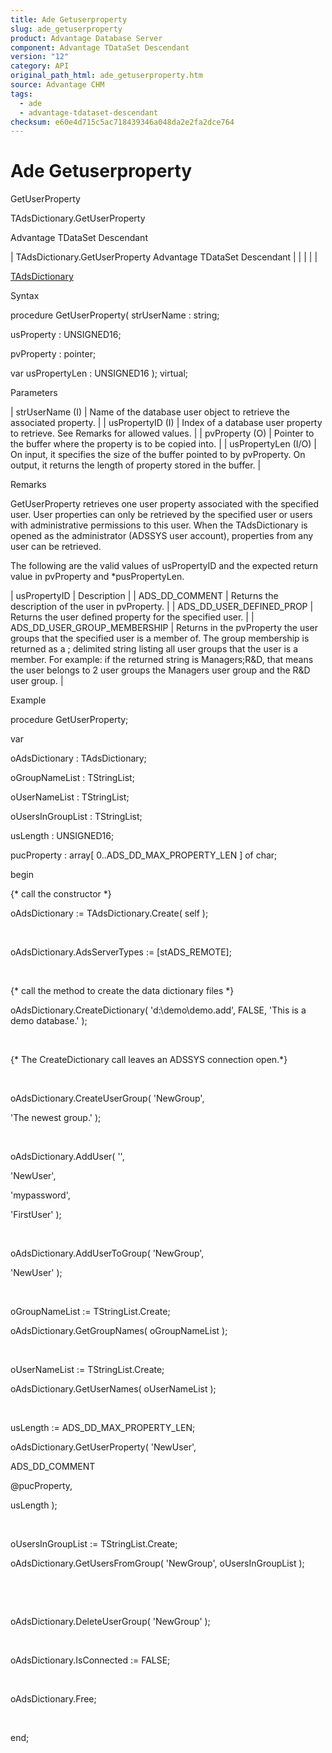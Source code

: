 ```yaml
---
title: Ade Getuserproperty
slug: ade_getuserproperty
product: Advantage Database Server
component: Advantage TDataSet Descendant
version: "12"
category: API
original_path_html: ade_getuserproperty.htm
source: Advantage CHM
tags:
  - ade
  - advantage-tdataset-descendant
checksum: e60e4d715c5ac718439346a048da2e2fa2dce764
---
```


# Ade Getuserproperty

GetUserProperty

TAdsDictionary.GetUserProperty

Advantage TDataSet Descendant

| TAdsDictionary.GetUserProperty  Advantage TDataSet Descendant |  |  |  |  |

[TAdsDictionary](ade_tadsdictionary.md)

Syntax

procedure GetUserProperty( strUserName : string;

usProperty : UNSIGNED16;

pvProperty : pointer;

var usPropertyLen : UNSIGNED16 ); virtual;

Parameters

| strUserName (I) | Name of the database user object to retrieve the associated property. |
| usPropertyID (I) | Index of a database user property to retrieve. See Remarks for allowed values. |
| pvProperty (O) | Pointer to the buffer where the property is to be copied into. |
| usPropertyLen (I/O) | On input, it specifies the size of the buffer pointed to by pvProperty. On output, it returns the length of property stored in the buffer. |

Remarks

GetUserProperty retrieves one user property associated with the specified user. User properties can only be retrieved by the specified user or users with administrative permissions to this user. When the TAdsDictionary is opened as the administrator (ADSSYS user account), properties from any user can be retrieved.

The following are the valid values of usPropertyID and the expected return value in pvProperty and \*pusPropertyLen.

| usPropertyID | Description |
| ADS\_DD\_COMMENT | Returns the description of the user in pvProperty. |
| ADS\_DD\_USER\_DEFINED\_PROP | Returns the user defined property for the specified user. |
| ADS\_DD\_USER\_GROUP\_MEMBERSHIP | Returns in the pvProperty the user groups that the specified user is a member of. The group membership is returned as a ; delimited string listing all user groups that the user is a member. For example: if the returned string is Managers;R&D, that means the user belongs to 2 user groups the Managers user group and the R&D user group. |

Example

procedure GetUserProperty;

var

oAdsDictionary : TAdsDictionary;

oGroupNameList : TStringList;

oUserNameList : TStringList;

oUsersInGroupList : TStringList;

usLength : UNSIGNED16;

pucProperty : array[ 0..ADS\_DD\_MAX\_PROPERTY\_LEN ] of char;

begin

{\* call the constructor \*}

oAdsDictionary := TAdsDictionary.Create( self );

 

oAdsDictionary.AdsServerTypes := [stADS\_REMOTE];

 

{\* call the method to create the data dictionary files \*}

oAdsDictionary.CreateDictionary( 'd:\demo\demo.add', FALSE, 'This is a demo database.' );

 

{\* The CreateDictionary call leaves an ADSSYS connection open.\*}

 

oAdsDictionary.CreateUserGroup( 'NewGroup',

'The newest group.' );

 

oAdsDictionary.AddUser( '',

'NewUser',

'mypassword',

'FirstUser' );

 

oAdsDictionary.AddUserToGroup( 'NewGroup',

'NewUser' );

 

oGroupNameList := TStringList.Create;

oAdsDictionary.GetGroupNames( oGroupNameList );

 

oUserNameList := TStringList.Create;

oAdsDictionary.GetUserNames( oUserNameList );

 

usLength := ADS\_DD\_MAX\_PROPERTY\_LEN;

oAdsDictionary.GetUserProperty( 'NewUser',

ADS\_DD\_COMMENT

@pucProperty,

usLength );

 

oUsersInGroupList := TStringList.Create;

oAdsDictionary.GetUsersFromGroup( 'NewGroup', oUsersInGroupList );

 

 

oAdsDictionary.DeleteUserGroup( 'NewGroup' );

 

oAdsDictionary.IsConnected := FALSE;

 

oAdsDictionary.Free;

 

end;
